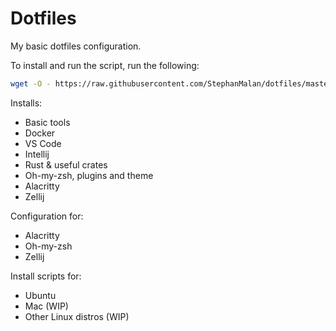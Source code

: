 # Dotfiles

My basic dotfiles configuration.

To install and run the script, run the following:
```bash
wget -O - https://raw.githubusercontent.com/StephanMalan/dotfiles/master/install.sh | bash
```

Installs:
- Basic tools
- Docker
- VS Code
- Intellij
- Rust & useful crates
- Oh-my-zsh, plugins and theme
- Alacritty
- Zellij


Configuration for:
- Alacritty
- Oh-my-zsh
- Zellij

Install scripts for:
- Ubuntu
- Mac (WIP)
- Other Linux distros (WIP)
